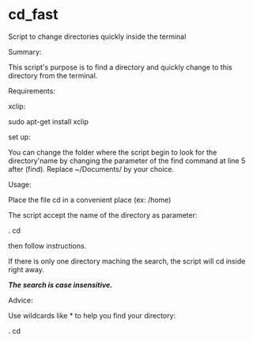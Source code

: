 # cd_fast
Script to change directories quickly inside the terminal

Summary:

This script's purpose is to find a directory and quickly change to this
 directory from the terminal.
 
Requirements:

xclip:

sudo apt-get install xclip

set up:

You can change the folder where the script begin to look for the
 directory'name by changing the parameter of the find command at line 5
 after (find). Replace ~/Documents/ by your choice.

Usage:

Place the file cd in a convenient place (ex: /home)

The script accept the name of the directory as parameter:

. cd <name of the directory>

then follow instructions.

If there is only one directory maching the search, the script will cd 
inside right away.

***The search is case insensitive.***

Advice:

Use wildcards like * to help you find your directory:

. cd *<incomplete name>*





